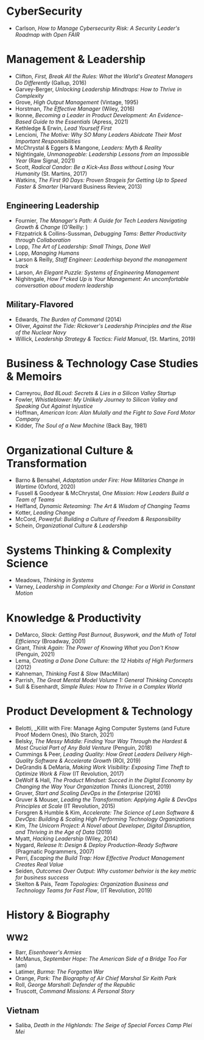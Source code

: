 # CyberSecurity
- Carlson, _How to Manage Cybersecurity Risk: A Security Leader's Roadmap with Open FAIR_

# Management & Leadership
- Clifton, _First, Break All the Rules: What the World's Greatest Managers Do Differently_ (Gallup, 2016)
- Garvey-Berger, _Unlocking Leadership Mindtraps: How to Thrive in Complexity_
- Grove, _High Output Management_ (Vintage, 1995)
- Horstman, _The Effective Manager_ (Wiley, 2016)
- Ikonne, _Becoming a Leader in Product Development: An Evidence-Based Guide to the Essentials_ (Apress, 2021)
- Kethledge & Erwin, _Lead Yourself First_
- Lencioni, _The Motive: Why SO Many Leaders Abidcate Their Most Important Responsibilities_
- McChrystal & Eggers & Mangone, _Leaders: Myth & Reality_ 
- Nightingale, _Unmanageable: Leadership Lessons from an Impossible Year_ (Raw Signal, 2021) 
- Scott, _Radical Candor: Be a Kick-Ass Boss without Losing Your Humanity_ (St. Martins, 2017)
- Watkins, _The First 90 Days: Proven Strageis for Getting Up to Speed Faster & Smarter_ (Harvard Business Review, 2013)

## Engineering Leadership
- Fournier, _The Manager's Path: A Guide for Tech Leaders Navigating Growth & Change_ (O'Reilly: )
- Fitzpatrick & Collins-Sussman, _Debugging Tams: Better Productivity through Collaboration_
- Lopp, _The Art of Leadership: Small Things, Done Well_
- Lopp, _Managing Humans_
- Larson & Reilly, _Staff Engineer: Leaderhisp beyond the management track_
- Larson, _An Elegant Puzzle: Systems of Engineering Management_
- Nighitngale, _How F*cked Up is Your Management: An uncomfortable conversation about modern leadership_

## Military-Flavored 
- Edwards, _The Burden of Command_ (2014)
- Oliver, _Against the Tide: Rickover's Leadership Principles and the Rise of the Nuclear Navy_
- Willick, _Leadership Strategy & Tactics: Field Manual_, (St. Martins, 2019)

# Business & Technology Case Studies & Memoirs
- Carreyrou, _Bad BLoud: Secrets & Lies in a Silicon Valley Startup_
- Fowler, _Whistleblower: My Unlikely Journey to Silicon Valley and Speaking Out Against Injustice_
- Hoffman, _American Icon: Alan Mulally and the Fight to Save Ford Motor Company_
- Kidder, _The Soul of a New Machine_ (Back Bay, 1981)

# Organizational Culture & Transformation
- Barno & Bensahel, _Adaptation under Fire: How Militaries Change in Wartime_ (Oxford, 2020)
- Fussell & Goodyear & McChrystal, _One Mission: How Leaders Build a Team of Teams_
- Helfland, _Dynamic Reteaming: The Art & Wisdom of Changing Teams_
- Kotter, _Leading Change_
- McCord, _Powerful: Building a Culture of Freedom & Responsibility_
- Schein, _Organizational Culture & Leadership_

# Systems Thinking & Complexity Science
- Meadows, _Thinking in Systems_
- Varney, _Leadership in Complexity and Change: For a World in Constant Motion_

# Knowledge & Productivity
- DeMarco, _Slack: Getting Past Burnout, Busywork, and the Muth of Total Efficiency_ (Broadway, 2001)
- Grant, _Think Again: The Power of Knowing What you Don't Know_ (Penguin, 2021)
- Lema, _Creating a Done Done Culture: the 12 Habits of High Performers_ (2012)
- Kahneman, _Thinking Fast & Slow_ (MacMillan)
- Parrish, _The Great Mental Model Volume 1: General Thinking Concepts_
- Sull & Eisenhardt, _Simple Rules: How to Thrive in a Complex World_

# Product Development & Technology
- Belotti, _Killit with Fire: Manage Aging Computer Systems (and Future Proof Modern Ones), (No Starch, 2021)
- Belsky, _The Messy Middle: Finding Your Way Through the Hardest & Most Crucial Part of Any Bold Venture_ (Penguin, 2018)
- Cummings & Peer, _Leading Quality: How Great Leaders Delivery High-Quality Software & Accelerate Growth_ (ROI, 2019)
- DeGrandis & DeMaria, _Making Work Visibility: Exposing Time Theft to Optimize Work & Flow_ (IT Revolution, 2017)
- DeWolf & Hall, _The Product Mindset: Succed in the Digital Economy by Changing the Way Your Organization Thinks_ (Lioncrest, 2019)
- Gruver, _Start and Scaling DevOps in the Enterprise_ (2016)
- Gruver & Mouser, _Leading the Transformation: Applying Agile & DevOps Principles at Scale_ (IT Revolution, 2015)
- Forsgren & Humble & Kim, _Accelerate: The Science of Lean Software & DevOps: Building & Scaling High Performing Technology Organizations_
- Kim, _The Unicorn Project: A Novel about Developer, Digital Disruption, and Thriving in the Age of Data_ (2019)
- Myatt, _Hacking Leadership_ (Wiley, 2014)
- Nygard, _Release It: Design & Deploy Production-Ready Software_ (Pragmatic Pogrammers, 2007)
- Perri, _Escaping the Build Trap: How Effective Product Management Creates Real Value_
- Seiden, _Outcomes Over Output: Why customer behvior is the key metric for business success_
- Skelton & Pais, _Team Topologies: Organization Business and Technology Teams for Fast Flow_, (IT Revolution, 2019)

# History & Biography
## WW2
- Barr, _Eisenhower's Armies_
- McManus, _September Hope: The American Side of a Bridge Too Far_ (am)
- Latimer, _Burma: The Forgotten War_ 
- Orange, _Park: The Biography of Air Chief Marshal Sir Keith Park_
- Roll, _George Marshall: Defender of the Republic_
- Truscott, _Command Missions: A Personal Story_

## Vietnam
- Saliba, _Death in the Highlands: The Seige of Special Forces Camp Plei Mei_

